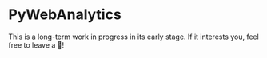 # PyWebAnalytics

This is a long-term work in progress in its early stage. If it interests you, feel free to leave a 🌟!
